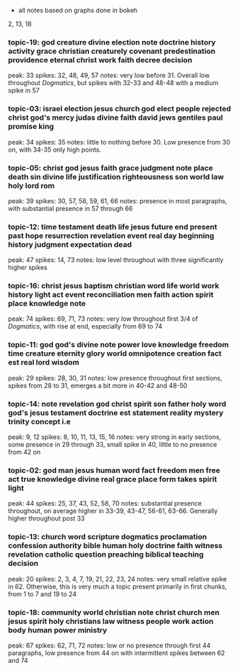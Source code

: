 - all notes based on graphs done in bokeh

2, 13, 18

### topic-19: god creature divine election note doctrine history activity grace christian creaturely covenant predestination providence eternal christ work faith decree decision

peak: 33
spikes: 32, 48, 49, 57
notes: very low before 31. Overall low throughout *Dogmatics*, but spikes with 32-33 and 48-48 with a medium spike in 57

### topic-03: israel election jesus church god elect people rejected christ god's mercy judas divine faith david jews gentiles paul promise king

peak: 34
spikes: 35
notes: little to nothing before 30. Low presence from 30 on, with 34-35 only high points.

### topic-05: christ god jesus faith grace judgment note place death sin divine life justification righteousness son world law holy lord rom

peak: 39
spikes: 30, 57, 58, 59, 61, 66
notes: presence in most paragraphs, with substantial presence in 57 through 66

### topic-12: time testament death life jesus future end present past hope resurrection revelation event real day beginning history judgment expectation dead

peak: 47
spikes: 14, 73
notes: low level throughout with three significantly higher spikes

### topic-16: christ jesus baptism christian word life world work history light act event reconciliation men faith action spirit place knowledge note

peak: 74
spikes: 69, 71, 73
notes: very low throughout first 3/4 of *Dogmatics*, with rise at end, especially from 69 to 74

### topic-11: god god's divine note power love knowledge freedom time creature eternity glory world omnipotence creation fact est real lord wisdom

peak: 29
spikes: 28, 30, 31
notes: low presence throughout first sections, spikes from 28 to 31, emerges a bit more in 40-42 and 48-50

### topic-14: note revelation god christ spirit son father holy word god's jesus testament doctrine est statement reality mystery trinity concept i.e

peak: 9, 12
spikes: 8, 10, 11, 13, 15, 16
notes: very strong in early sections, some presence in 29 through 33, small spike in 40, little to no presence from 42 on

### topic-02: god man jesus human word fact freedom men free act true knowledge divine real grace place form takes spirit light

peak: 44
spikes: 25, 37, 43, 52, 58, 70
notes: substantial presence throughout, on average higher in 33-39, 43-47, 56-61, 63-66. Generally higher throughout post 33

### topic-13: church word scripture dogmatics proclamation confession authority bible human holy doctrine faith witness revelation catholic question preaching biblical teaching decision

peak: 20
spikes: 2, 3, 4, 7, 19, 21, 22, 23, 24
notes: very small relative spike in 62. Otherwise, this is very much a topic present primarily in first chunks, from 1 to 7 and 19 to 24

### topic-18: community world christian note christ church men jesus spirit holy christians law witness people work action body human power ministry

peak: 67
spikes: 62, 71, 72
notes: low or no presence through first 44 paragraphs, low presence from 44 on with intermittent spikes between 62 and 74
